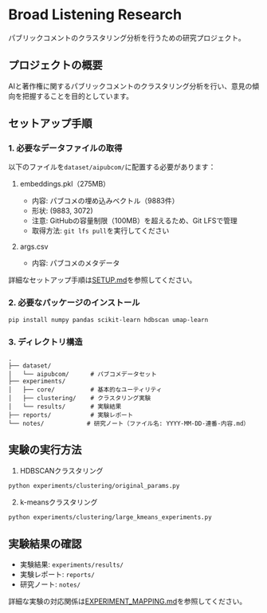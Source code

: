 # Broad Listening Research

パブリックコメントのクラスタリング分析を行うための研究プロジェクト。

## プロジェクトの概要
AIと著作権に関するパブリックコメントのクラスタリング分析を行い、意見の傾向を把握することを目的としています。

## セットアップ手順

### 1. 必要なデータファイルの取得
以下のファイルを`dataset/aipubcom/`に配置する必要があります：

1. embeddings.pkl（275MB）
   - 内容: パブコメの埋め込みベクトル（9883件）
   - 形状: (9883, 3072)
   - 注意: GitHubの容量制限（100MB）を超えるため、Git LFSで管理
   - 取得方法: `git lfs pull`を実行してください

2. args.csv
   - 内容: パブコメのメタデータ

詳細なセットアップ手順は[SETUP.md](SETUP.md)を参照してください。

### 2. 必要なパッケージのインストール
```bash
pip install numpy pandas scikit-learn hdbscan umap-learn
```

### 3. ディレクトリ構造
```
.
├── dataset/
│   └── aipubcom/      # パブコメデータセット
├── experiments/
│   ├── core/          # 基本的なユーティリティ
│   ├── clustering/    # クラスタリング実験
│   └── results/       # 実験結果
├── reports/           # 実験レポート
└── notes/            # 研究ノート（ファイル名: YYYY-MM-DD-連番-内容.md）
```

## 実験の実行方法
1. HDBSCANクラスタリング
```bash
python experiments/clustering/original_params.py
```

2. k-meansクラスタリング
```bash
python experiments/clustering/large_kmeans_experiments.py
```

## 実験結果の確認
- 実験結果: `experiments/results/`
- 実験レポート: `reports/`
- 研究ノート: `notes/`

詳細な実験の対応関係は[EXPERIMENT_MAPPING.md](EXPERIMENT_MAPPING.md)を参照してください。
